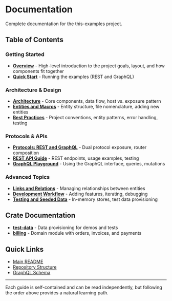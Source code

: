 # Documentation

Complete documentation for the this-examples project.

## Table of Contents

### Getting Started

- **[Overview](overview.md)** - High-level introduction to the project goals, layout, and how components fit together
- **[Quick Start](../README.md#quick-start)** - Running the examples (REST and GraphQL)

### Architecture & Design

- **[Architecture](architecture.md)** - Core components, data flow, host vs. exposure pattern
- **[Entities and Macros](entities-and-macros.md)** - Entity structure, file nomenclature, adding new entities
- **[Best Practices](best-practices.md)** - Project conventions, entity patterns, error handling, testing

### Protocols & APIs

- **[Protocols: REST and GraphQL](protocols.md)** - Dual protocol exposure, router composition
- **[REST API Guide](rest-api.md)** - REST endpoints, usage examples, testing
- **[GraphQL Playground](graphql-playground.md)** - Using the GraphQL interface, queries, mutations

### Advanced Topics

- **[Links and Relations](links-and-relations.md)** - Managing relationships between entities
- **[Development Workflow](development.md)** - Adding features, iterating, debugging
- **[Testing and Seeded Data](testing.md)** - In-memory stores, test data provisioning

## Crate Documentation

- **[test-data](../crates/test-data/README.md)** - Data provisioning for demos and tests
- **[billing](../crates/billing/)** - Domain module with orders, invoices, and payments

## Quick Links

- [Main README](../README.md)
- [Repository Structure](overview.md#repository-layout)
- [GraphQL Schema](../README.md#run-the-graphql--rest-example)

---

Each guide is self-contained and can be read independently, but following the order above provides a natural learning path.
